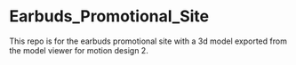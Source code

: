 # Earbuds_Promotional_Site
This repo is for the earbuds promotional site with a 3d model exported from the model viewer for motion design 2.
